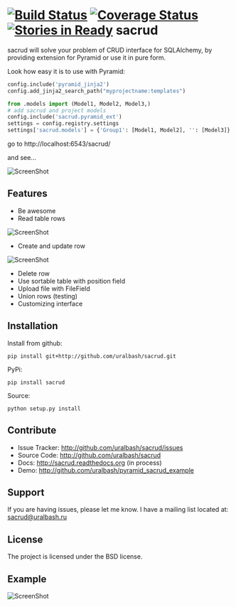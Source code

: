 [![Build Status](https://travis-ci.org/ITCase/sacrud.svg?branch=master)](https://travis-ci.org/ITCase/sacrud)
[![Coverage Status](https://coveralls.io/repos/ITCase/sacrud/badge.png?branch=master)](https://coveralls.io/r/ITCase/sacrud?branch=master)
[![Stories in Ready](https://badge.waffle.io/ITCase/sacrud.png?label=ready&title=Ready)](http://waffle.io/ITCase/sacrud)
sacrud
======

sacrud will solve your problem of CRUD interface for SQLAlchemy,
by providing extension for Pyramid or use it in pure form. 

Look how easy it is to use with Pyramid:
```python
config.include('pyramid_jinja2')
config.add_jinja2_search_path("myprojectname:templates")

from .models import (Model1, Model2, Model3,)
# add sacrud and project models
config.include('sacrud.pyramid_ext')
settings = config.registry.settings
settings['sacrud.models'] = {'Group1': [Model1, Model2], '': [Model3]}
```

go to http://localhost:6543/sacrud/

and see...

![ScreenShot](https://raw.github.com/uralbash/sacrud/master/docs/img/index.png)

Features
--------

- Be awesome
- Read table rows

![ScreenShot](https://raw.github.com/uralbash/sacrud/master/docs/img/rows.png)

- Create and update row

![ScreenShot](https://raw.github.com/uralbash/sacrud/master/docs/img/edit.png)

- Delete row
- Use sortable table with position field
- Upload file with FileField
- Union rows (testing)
- Customizing interface

Installation
------------

Install from github:

    pip install git+http://github.com/uralbash/sacrud.git

PyPi:

    pip install sacrud

Source:

    python setup.py install

Contribute
----------

- Issue Tracker: http://github.com/uralbash/sacrud/issues
- Source Code: http://github.com/uralbash/sacrud
- Docs: http://sacrud.readthedocs.org (in process)
- Demo: http://github.com/uralbash/pyramid_sacrud_example

Support
-------

If you are having issues, please let me know.
I have a mailing list located at: sacrud@uralbash.ru

License
-------

The project is licensed under the BSD license.

Example
-------
![ScreenShot](https://raw.github.com/uralbash/sacrud/master/docs/img/example.png)
